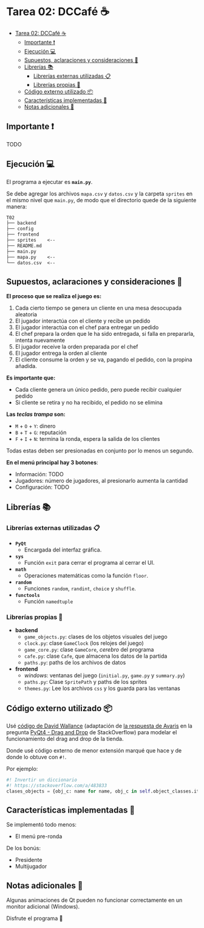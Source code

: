 # Tarea 02: DCCafé :coffee:

- [Tarea 02: DCCafé :coffee:](#tarea-02-dccafé-️)
  - [Importante :heavy_exclamation_mark:](#importante-️)
  - [Ejecución :computer:](#ejecución-)
  - [Supuestos, aclaraciones y consideraciones :thinking:](#supuestos-aclaraciones-y-consideraciones-)
  - [Librerías :books:](#librerías-)
    - [Librerías externas utilizadas :clipboard:](#librerías-externas-utilizadas-)
    - [Librerías propias :pencil:](#librerías-propias-)
  - [Código externo utilizado :package:](#código-externo-utilizado-)
  - [Características implementadas :wrench:](#características-implementadas-)
  - [Notas adicionales :moyai:](#notas-adicionales-)

## Importante :heavy_exclamation_mark:

TODO

## Ejecución :computer:

El programa a ejecutar es **`main.py`**.

Se debe agregar los archivos `mapa.csv` y `datos.csv` y la carpeta `sprites` en el
mismo nivel que `main.py`, de modo que el directorio quede de la siguiente manera:

```txt
T02
├── backend
├── config
├── frontend
├── sprites    <--
├── README.md
├── main.py
├── mapa.py    <--
└── datos.csv  <--
```

## Supuestos, aclaraciones y consideraciones :thinking:

**El proceso que se realiza el juego es:**

1. Cada cierto tiempo se genera
un cliente en una mesa desocupada aleatoria
2. El jugador interactúa con el cliente y recibe un pedido
3. El jugador interactúa con el chef para entregar un pedido
4. El chef prepara la orden que le ha sido entregada, si falla
en prepararla, intenta nuevamente
5. El jugador receive la orden preparada por el chef
6. El jugador entrega la orden al cliente
7. El cliente consume la orden y se va, pagando el pedido, con la propina añadida.

**Es importante que:**

- Cada cliente genera un único pedido, pero puede recibir cualquier pedido
- Si cliente se retira y no ha recibido, el pedido no se elimina

**Las _teclas trampa_ son:**

- `M` + `O` + `Y`: dinero
- `B` + `T` + `G`: reputación
- `F` + `I` + `N`: termina la ronda, espera la salida de los clientes

Todas estas deben ser presionadas en conjunto por lo menos un segundo.

**En el menú principal hay 3 botones**:

- Información: TODO
- Jugadores: número de jugadores, al presionarlo aumenta la cantidad
- Configuración: TODO 


## Librerías :books:

### Librerías externas utilizadas :clipboard:

- **`PyQt`**
  - Encargada del interfaz gráfica.
- **`sys`**
  - Función `exit` para cerrar el programa al cerrar el UI.
- **`math`**
  - Operaciones matemáticas como la función `floor`.
- **`random`**
  - Funciones `random`, `randint`, `choice` y `shuffle`.
- **`functools`**
  - Función `namedtuple`

### Librerías propias :pencil:

- **backend**
  - `game_objects.py`: clases de los objetos visuales del juego
  - `clock.py`: clase `GameClock` (los relojes del juego)
  - `game_core.py`: clase `GameCore`, _cerebro_ del programa
  - `cafe.py`: clase `Cafe`, que almacena los datos de la partida
  - `paths.py`: paths de los archivos de datos
- **frontend**
  - _windows_: ventanas del juego (`initial.py`, `game.py` y `summary.py`)
  - `paths.py`: Clase `SpritePath` y paths de los sprites
  - `themes.py`: Lee los archivos `css` y los guarda para las ventanas

## Código externo utilizado :package:

Usé [código de David Wallance](https://stackoverflow.com/a/48203489)
(adaptación de [la respuesta de Avaris](https://stackoverflow.com/a/14410888) en
la pregunta [PyQt4 - Drag and Drop](https://stackoverflow.com/q/14395799)
de StackOverflow) para modelar el funcionamiento del drag and drop de la tienda.


Donde usé código externo de menor extensión marqué que hace y de donde lo obtuve con `#!`.

Por ejemplo:

```python
#! Invertir un diccionario
#! https://stackoverflow.com/a/483833
clases_objects = {obj_c: name for name, obj_c in self.object_classes.items()}
```

## Características implementadas :wrench:

Se implementó todo menos:

- El menú pre-ronda

De los bonús:

- Presidente
- Multijugador

## Notas adicionales :moyai:

Algunas animaciones de Qt pueden no funcionar correctamente en un monitor adicional (Windows).

Disfrute el programa :tada:
